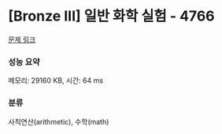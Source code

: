 # [Bronze III] 일반 화학 실험 - 4766 

[문제 링크](https://www.acmicpc.net/problem/4766) 

### 성능 요약

메모리: 29160 KB, 시간: 64 ms

### 분류

사칙연산(arithmetic), 수학(math)

